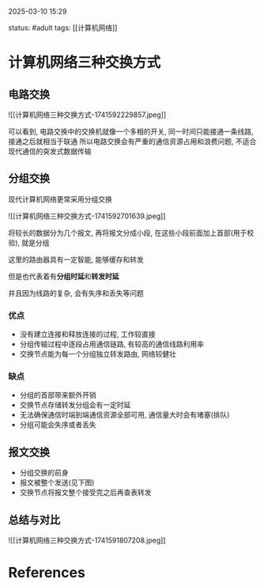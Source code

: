 2025-03-10    15:29

status: #adult 
tags: [[计算机网络]]


# 计算机网络三种交换方式

## 电路交换
![[计算机网络三种交换方式-1741592229857.jpeg]]

可以看到, 电路交换中的交换机就像一个多相的开关, 同一时间只能接通一条线路, 接通之后就相当于联通
所以电路交换会有严重的通信资源占用和浪费问题, 不适合现代通信的突发式数据传输

## 分组交换

现代计算机网络更常采用分组交换

![[计算机网络三种交换方式-1741592701639.jpeg]]

将较长的数据分为几个报文, 再将报文分成小段, 在这些小段前面加上首部(用于校验), 就是分组

这里的路由器具有一定智能, 能够缓存和转发

但是也代表着有**分组时延**和**转发时延**

并且因为线路的复杂, 会有失序和丢失等问题

### 优点
- 没有建立连接和释放连接的过程, 工作较直接
- 分组传输过程中逐段占用通信链路, 有较高的通信线路利用率
- 交换节点能为每一个分组独立转发路由, 网络较健壮
### 缺点
- 分组的首部带来额外开销
- 交换节点存储转发分组会有一定时延
- 无法确保通信时端到端通信资源全部可用, 通信量大时会有堵塞(排队)
- 分组可能会失序或者丢失
## 报文交换

- 分组交换的前身
- 报文被整个发送(见下图)
- 交换节点将报文整个接受完之后再查表转发

## 总结与对比

![[计算机网络三种交换方式-1741591807208.jpeg]]


# References
